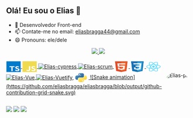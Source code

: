 ## Olá! Eu sou o Elias 👋



- 🌱 Desenvolvedor Front-end
- 📫 Contate-me no email: eliasbragga44@gmail.com
- 😄 Pronouns: ele/dele

<div align="center">
  <a href="https://github.com/eliasbragga">
  <img height="180em" src="https://github-readme-stats.vercel.app/api?username=eliasbragga&show_icons=true&theme=dark&include_all_commits=true&count_private=true"/>
  <img height="180em" src="https://github-readme-stats.vercel.app/api/top-langs/?username=eliasbragga&layout=compact&langs_count=7&theme=dark"/>
</div>
  
  <div style="display: inline_block"><br>
  <img align="center" alt="Elias-Ts" title="Typescript" height="30" width="40" src="https://raw.githubusercontent.com/devicons/devicon/master/icons/typescript/typescript-plain.svg">
  <img align="center" alt="Elias-Js" title="Javascript" height="30" width="40" src="https://raw.githubusercontent.com/devicons/devicon/master/icons/javascript/javascript-plain.svg">
  <img align="center" alt="Elias-cypress" title="Crypress" height="30" width="70" src="https://upload.wikimedia.org/wikipedia/commons/a/a4/Cypress.png">
    <img align="center" alt="Elias-scrum" title="Scrum" height="30" width="40" src="https://st2.depositphotos.com/17714924/48133/v/450/depositphotos_481330802-stock-illustration-scrum-icon-simple-creative-element.jpg">
  <img align="center" alt="Elias-HTML" height="30" width="40" src="https://raw.githubusercontent.com/devicons/devicon/master/icons/html5/html5-original.svg">
  <img align="center" alt="Elias-CSS" height="30" width="40" src="https://raw.githubusercontent.com/devicons/devicon/master/icons/css3/css3-original.svg">
  <img align="center" alt="Elias-React" height="30" width="40" src="https://raw.githubusercontent.com/devicons/devicon/master/icons/react/react-original.svg">
  <img align="center" alt="Elias-Vue" height="30" width="40" src="https://cdn.jsdelivr.net/gh/devicons/devicon/icons/vuejs/vuejs-original.svg">
  <img align="center" alt="Elias-Vuetify" height="30" width="40" src="https://cdn.jsdelivr.net/gh/devicons/devicon/icons/vuetify/vuetify-original.svg">
  <img align="center" alt="Elias-Python" height="30" width="40" src="https://raw.githubusercontent.com/devicons/devicon/master/icons/python/python-original.svg">
  <img align="right" alt="Elias-pic" height="150" style="border-radius:50px;" src="https://media.licdn.com/dms/image/C4E03AQFE2-w9c8wrVg/profile-displayphoto-shrink_800_800/0/1655054953377?e=1683763200&v=beta&t=gIy30CjmHz0YxC239aXK2WSYUa0Lfpc6bkVwnnFHvP8">
     ![Snake animation](https://github.com/eliasbragga/eliasbragga/blob/output/github-contribution-grid-snake.svg)
</div>
  
  ##

<div>
 
  <a href="https://www.instagram.com/bragga_elias/" target="_blank"><img src="https://img.shields.io/badge/-Instagram-%23E4405F?style=for-the-badge&logo=instagram&logoColor=white" target="_blank"></a>
  <a href = "mailto:eliasbragga44@gmail.com"><img src="https://img.shields.io/badge/-Gmail-%23333?style=for-the-badge&logo=gmail&logoColor=white" target="_blank"></a>
  <a href="https://www.linkedin.com/in/elias-braga-069144172/" target="_blank"><img src="https://img.shields.io/badge/-LinkedIn-%230077B5?style=for-the-badge&logo=linkedin&logoColor=white" target="_blank"></a> 
  
  
</div>

